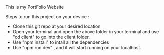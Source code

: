 This is my PortFolio Website
  
 Steps to run this project on your device :
 
*  Clone this git repo at your desired location
*  Open your terminal and open the above folder in your terminal and use "cd client" to go into the client folder.
*  Use "npm install" to intall all the dependencies
*  Use "npm run dev" , and it will start running on your localhost.
